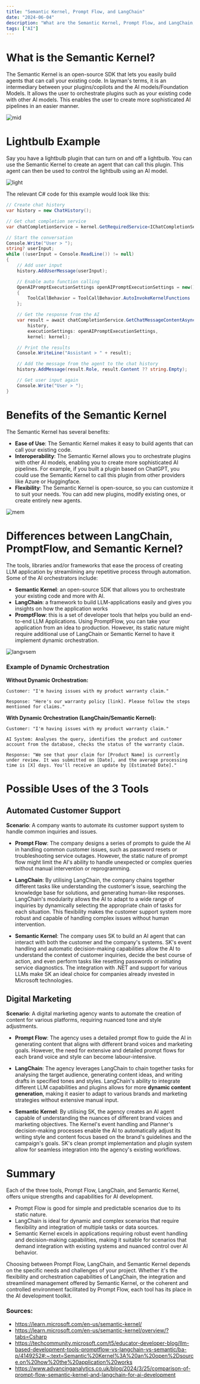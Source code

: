 ```yaml
---
title: "Semantic Kernel, Prompt Flow, and LangChain"
date: "2024-06-04"
description: "What are the Semantic Kernel, Prompt Flow, and LangChain, and how do they differ in AI development?"
tags: ["AI"]
---
```

# What is the Semantic Kernel?
The Semantic Kernel is an open-source SDK that lets you easily build agents that can call your existing code. In layman's terms, it is an intermediary between your plugins/copilots and the AI models/Foundation Models. It allows the user to orchestrate plugins such as your existing code with other AI models. This enables the user to create more sophisticated AI pipelines in an easier manner.  

![mid](../../images/semantic_kernel/middle.png)

# Lightbulb Example
Say you have a lightbulb plugin that can turn on and off a lightbulb. You can use the Semantic Kernel to create an agent that can call this plugin. This agent can then be used to control the lightbulb using an AI model.

![light](../../images/semantic_kernel/light.png)

The relevant C# code for this example would look like this:
```csharp
// Create chat history
var history = new ChatHistory();

// Get chat completion service
var chatCompletionService = kernel.GetRequiredService<IChatCompletionService>();

// Start the conversation
Console.Write("User > ");
string? userInput;
while ((userInput = Console.ReadLine()) != null)
{
    // Add user input
    history.AddUserMessage(userInput);

    // Enable auto function calling
    OpenAIPromptExecutionSettings openAIPromptExecutionSettings = new()
    {
        ToolCallBehavior = ToolCallBehavior.AutoInvokeKernelFunctions
    };

    // Get the response from the AI
    var result = await chatCompletionService.GetChatMessageContentAsync(
        history,
        executionSettings: openAIPromptExecutionSettings,
        kernel: kernel);

    // Print the results
    Console.WriteLine("Assistant > " + result);

    // Add the message from the agent to the chat history
    history.AddMessage(result.Role, result.Content ?? string.Empty);

    // Get user input again
    Console.Write("User > ");
}
```

# Benefits of the Semantic Kernel
The Semantic Kernel has several benefits:
- **Ease of Use**: The Semantic Kernel makes it easy to build agents that can call your existing code.
- **Interoperability**: The Semantic Kernel allows you to orchestrate plugins with other AI models, enabling you to create more sophisticated AI pipelines. For example, if you built a plugin based on ChatGPT, you could use the Semantic Kernel to call this plugin from other providers like Azure or Huggingface.
- **Flexibility**: The Semantic Kernel is open-source, so you can customize it to suit your needs. You can add new plugins, modify existing ones, or create entirely new agents.

![mem](../../images/semantic_kernel/memory.png)


# Differences between LangChain, PromptFlow, and Semantic Kernel?
The tools, libraries and/or frameworks that ease the process of creating LLM application by streamlining any repetitive process through automation. Some of the AI orchestrators include:
- **Semantic Kernel**: an open-source SDK that allows you to orchestrate your existing code and more with AI.
- **LangChain**: a framework to build LLM-applications easily and gives you insights on how the application works
- **PromptFlow**: this is a set of developer tools that helps you build an end-to-end LLM Applications. Using PromptFlow, you can take your application from an idea to production. However, its static nature might require additional use of LangChain or Semantic Kernel to have it implement dynamic orchestration.

![langvsem](../../images/semantic_kernel/langvsem.png)



### Example of Dynamic Orchestration
**Without Dynamic Orchestration:**

    Customer: "I'm having issues with my product warranty claim."  

    Response: "Here's our warranty policy [link]. Please follow the steps mentioned for claims."

**With Dynamic Orchestration (LangChain/Semantic Kernel):**

    Customer: "I'm having issues with my product warranty claim."

    AI System: Analyses the query, identifies the product and customer account from the database, checks the status of the warranty claim.

    Response: "We see that your claim for [Product Name] is currently under review. It was submitted on [Date], and the average processing time is [X] days. You'll receive an update by [Estimated Date]."

# Possible Uses of the 3 Tools
## Automated Customer Support
**Scenario**: A company wants to automate its customer support system to handle common inquiries and issues.

- **Prompt Flow**: The company designs a series of prompts to guide the AI in handling common customer issues, such as password resets or troubleshooting service outages. However, the static nature of prompt flow might limit the AI's ability to handle unexpected or complex queries without manual intervention or reprogramming.

- **LangChain**: By utilising LangChain, the company chains together different tasks like understanding the customer's issue, searching the knowledge base for solutions, and generating human-like responses. LangChain's modularity allows the AI to adapt to a wide range of inquiries by dynamically selecting the appropriate chain of tasks for each situation. This flexibility makes the customer support system more robust and capable of handling complex issues without human intervention.

- **Semantic Kernel**: The company uses SK to build an AI agent that can interact with both the customer and the company's systems. SK's event handling and automatic decision-making capabilities allow the AI to understand the context of customer inquiries, decide the best course of action, and even perform tasks like resetting passwords or initiating service diagnostics. The integration with .NET and support for various LLMs make SK an ideal choice for companies already invested in Microsoft technologies.

 

## Digital Marketing
**Scenario**: A digital marketing agency wants to automate the creation of content for various platforms, requiring nuanced tone and style adjustments.


- **Prompt Flow**: The agency uses a detailed prompt flow to guide the AI in generating content that aligns with different brand voices and marketing goals. However, the need for extensive and detailed prompt flows for each brand voice and style can become labour-intensive.

- **LangChain**: The agency leverages LangChain to chain together tasks for analysing the target audience, generating content ideas, and writing drafts in specified tones and styles. LangChain's ability to integrate different LLM capabilities and plugins allows for more **dynamic content generation**, making it easier to adapt to various brands and marketing strategies without extensive manual input.

- **Semantic Kernel**: By utilising SK, the agency creates an AI agent capable of understanding the nuances of different brand voices and marketing objectives. The Kernel's event handling and Planner's decision-making processes enable the AI to automatically adjust its writing style and content focus based on the brand's guidelines and the campaign's goals. SK's clean prompt implementation and plugin system allow for seamless integration into the agency's existing workflows.


# Summary
Each of the three tools, Prompt Flow, LangChain, and Semantic Kernel, offers unique strengths and capabilities for AI development.
- Prompt Flow is good for simple and predictable scenarios due to its static nature.
- LangChain is ideal for dynamic and complex scenarios that require flexibility and integration of multiple tasks or data sources.
- Semantic Kernel excels in applications requiring robust event handling and decision-making capabilities, making it suitable for scenarios that demand integration with existing systems and nuanced control over AI behavior.

Choosing between Prompt Flow, LangChain, and Semantic Kernel depends on the specific needs and challenges of your project. Whether it's the flexibility and orchestration capabilities of LangChain, the integration and streamlined management offered by Semantic Kernel, or the coherent and controlled environment facilitated by Prompt Flow, each tool has its place in the AI development toolkit.



### Sources:  
- https://learn.microsoft.com/en-us/semantic-kernel/  
- https://learn.microsoft.com/en-us/semantic-kernel/overview/?tabs=Csharp  
- https://techcommunity.microsoft.com/t5/educator-developer-blog/llm-based-development-tools-promptflow-vs-langchain-vs-semantic/ba-p/4149252#:~:text=Semantic%20Kernel%3A%20an%20open%2Dsource,on%20how%20the%20application%20works   
- https://www.advancinganalytics.co.uk/blog/2024/3/25/comparison-of-prompt-flow-semantic-kernel-and-langchain-for-ai-development  
